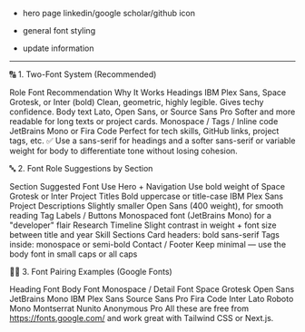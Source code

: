 - hero page linkedin/google scholar/github icon
- general font styling 

- update information 


---
🔠 1. Two-Font System (Recommended)

Role	Font Recommendation	Why It Works
Headings	IBM Plex Sans, Space Grotesk, or Inter (bold)	Clean, geometric, highly legible. Gives techy confidence.
Body text	Lato, Open Sans, or Source Sans Pro	Softer and more readable for long texts or project cards.
Monospace / Tags / Inline code	JetBrains Mono or Fira Code	Perfect for tech skills, GitHub links, project tags, etc.
✅ Use a sans-serif for headings and a softer sans-serif or variable weight for body to differentiate tone without losing cohesion.

🔤 2. Font Role Suggestions by Section

Section	Suggested Font Use
Hero + Navigation	Use bold weight of Space Grotesk or Inter
Project Titles	Bold uppercase or title-case IBM Plex Sans
Project Descriptions	Slightly smaller Open Sans (400 weight), for smooth reading
Tag Labels / Buttons	Monospaced font (JetBrains Mono) for a "developer" flair
Research Timeline	Slight contrast in weight + font size between title and year
Skill Sections	Card headers: bold sans-serif
Tags inside: monospace or semi-bold
Contact / Footer	Keep minimal — use the body font in small caps or all caps


🧑‍💻 3. Font Pairing Examples (Google Fonts)

Heading Font	Body Font	Monospace / Detail Font
Space Grotesk	Open Sans	JetBrains Mono
IBM Plex Sans	Source Sans Pro	Fira Code
Inter	Lato	Roboto Mono
Montserrat	Nunito	Anonymous Pro
All these are free from https://fonts.google.com/ and work great with Tailwind CSS or Next.js.

